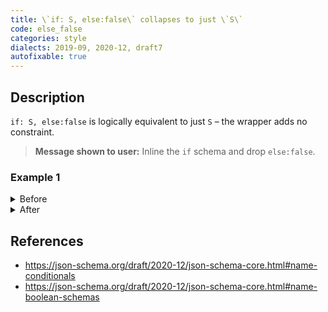 ```yaml
---
title: \`if: S, else:false\` collapses to just \`S\`
code: else_false
categories: style
dialects: 2019-09, 2020-12, draft7
autofixable: true
---
```


## Description
`if: S, else:false` is logically equivalent to just `S` – the wrapper adds no constraint.

> **Message shown to user:**
> Inline the `if` schema and drop `else:false`.

### Example 1
<details><summary>Before</summary>

```json
{
  "if": {
    "properties": {
      "flag": {
        "const": true
      }
    }
  },
  "else": false
}
```
</details>

<details><summary>After</summary>

```json
{
  "properties": {
    "flag": {
      "const": true
    }
  }
}
```
</details>

## References
* <https://json-schema.org/draft/2020-12/json-schema-core.html#name-conditionals>
* <https://json-schema.org/draft/2020-12/json-schema-core.html#name-boolean-schemas>
